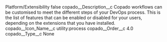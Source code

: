 <?xml version="1.0" encoding="UTF-8"?>
<CustomMetadata xmlns="http://soap.sforce.com/2006/04/metadata" xmlns:xsi="http://www.w3.org/2001/XMLSchema-instance" xmlns:xsd="http://www.w3.org/2001/XMLSchema">
    <label>Platform/Extensibility</label>
    <protected>false</protected>
    <values>
        <field>copado__Description__c</field>
        <value xsi:type="xsd:string">Copado workflows can be customised to meet the different steps of your DevOps process. This is the list of features that can be enabled or disabled for your users, depending on the extensions that you have installed.</value>
    </values>
    <values>
        <field>copado__Icon_Name__c</field>
        <value xsi:type="xsd:string">utility:process</value>
    </values>
    <values>
        <field>copado__Order__c</field>
        <value xsi:type="xsd:double">4.0</value>
    </values>
    <values>
        <field>copado__Type__c</field>
        <value xsi:type="xsd:string">None</value>
    </values>
</CustomMetadata>
